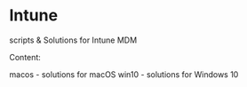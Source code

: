 # Intune
scripts & Solutions for Intune MDM

Content:

macos - solutions for macOS 
win10 - solutions for Windows 10
